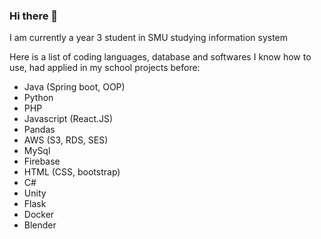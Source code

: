### Hi there 👋

<!--
**KlariceT/KlariceT** is a ✨ _special_ ✨ repository because its `README.md` (this file) appears on your GitHub profile.

Here are some ideas to get you started:

- 🔭 I’m currently working on ...
- 🌱 I’m currently learning ...
- 👯 I’m looking to collaborate on ...
- 🤔 I’m looking for help with ...
- 💬 Ask me about ...
- 📫 How to reach me: ...
- 😄 Pronouns: ...
- ⚡ Fun fact: ...
-->
I am currently a year 3 student in SMU studying information system

Here is a list of coding languages, database and softwares I know how to use, had applied in my school projects before:
- Java (Spring boot, OOP)
- Python
- PHP
- Javascript (React.JS)
- Pandas
- AWS (S3, RDS, SES)
- MySql
- Firebase
- HTML (CSS, bootstrap)
- C#
- Unity
- Flask
- Docker
- Blender
